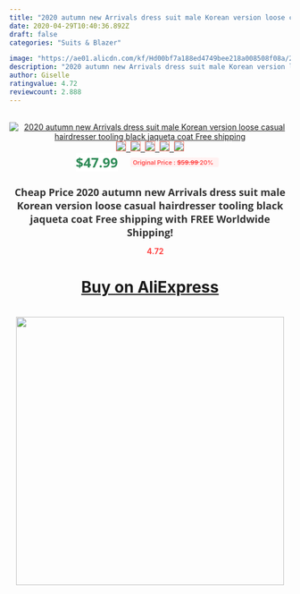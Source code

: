 ```yaml
---
title: "2020 autumn new Arrivals dress suit male Korean version loose casual hairdresser tooling black jaqueta coat Free shipping"
date: 2020-04-29T10:40:36.892Z
draft: false
categories: "Suits & Blazer"

image: "https://ae01.alicdn.com/kf/Hd00bf7a188ed4749bee218a008508f08a/2020-autumn-new-Arrivals-dress-suit-male-Korean-version-loose-casual-hairdresser-tooling-black-jaqueta-coat.jpg"
description: "2020 autumn new Arrivals dress suit male Korean version loose casual hairdresser tooling black jaqueta coat Free shipping"
author: Giselle
ratingvalue: 4.72
reviewcount: 2.888
---
```

<br>
<div style="text-align: center;">
<a href="https://s.click.aliexpress.com/e/_A36y5n" target="_blank" rel="nofollow noopener noreferrer"><img alt="2020 autumn new Arrivals dress suit male Korean version loose casual hairdresser tooling black jaqueta coat Free shipping" class="magnifier-image" src="https://ae01.alicdn.com/kf/Hd00bf7a188ed4749bee218a008508f08a/2020-autumn-new-Arrivals-dress-suit-male-Korean-version-loose-casual-hairdresser-tooling-black-jaqueta-coat.jpg_640x640.jpg">
<br>
<img style="border:1px solid salmon" src="https://ae01.alicdn.com/kf/Hd00bf7a188ed4749bee218a008508f08a/2020-autumn-new-Arrivals-dress-suit-male-Korean-version-loose-casual-hairdresser-tooling-black-jaqueta-coat.jpg_120x120.jpg">&nbsp;&nbsp;<img style="border:1px solid salmon" src="https://ae01.alicdn.com/kf/H085faf6bfb71450dac7511bb6a685692f/2020-autumn-new-Arrivals-dress-suit-male-Korean-version-loose-casual-hairdresser-tooling-black-jaqueta-coat.jpg_120x120.jpg">&nbsp;&nbsp;<img style="border:1px solid salmon" src="https://ae01.alicdn.com/kf/Hf1ffe1b5ea7a40e69771d0a139014344k/2020-autumn-new-Arrivals-dress-suit-male-Korean-version-loose-casual-hairdresser-tooling-black-jaqueta-coat.jpg_120x120.jpg">&nbsp;&nbsp;<img style="border:1px solid salmon" src="https://ae01.alicdn.com/kf/Hc2e278314d56414cbc82ed3da776d985o/2020-autumn-new-Arrivals-dress-suit-male-Korean-version-loose-casual-hairdresser-tooling-black-jaqueta-coat.jpg_120x120.jpg">&nbsp;&nbsp;<img style="border:1px solid salmon" src="https://ae01.alicdn.com/kf/H5205ec8d8c81454f821e099afa03e57fn/2020-autumn-new-Arrivals-dress-suit-male-Korean-version-loose-casual-hairdresser-tooling-black-jaqueta-coat.jpg_120x120.jpg"></a></div><br0>
<div style="text-align: center;"><span style="background-color: white; border: 0px; box-sizing: border-box; color: seagreen; display: inline-block; font-family: &quot;open sans&quot; , &quot;arial&quot; , &quot;helvetica&quot; , sans-serif , &quot;heiti&quot;; font-size: 24px; font-stretch: inherit; font-weight: 700; line-height: inherit; margin: 0px 10px 0px 0px; padding: 0px; vertical-align: middle;">$47.99 </span>
<span style="background: rgb(255 , 241 , 241); border-radius: 3px; border: 0px; box-sizing: border-box; color: #ff4747; display: inline-block; font-family: inherit; font-size: 12px; font-stretch: inherit; font-style: inherit; font-variant: inherit; font-weight: 600; line-height: inherit; margin: 0px; padding: 2px 5px; transform: scale(0.9); vertical-align: middle;">Original Price : <b style="text-decoration: line-through;">$59.99 </b> 20%&nbsp;&nbsp;</span></div>
<h1 style="color: #333333; display: inline-block; font-family: &quot;open sans&quot; , &quot;arial&quot; , &quot;helvetica&quot; , sans-serif , &quot;heiti&quot;; font-size: 18px; font-stretch: inherit; font-weight: 700; text-align: center;">Cheap Price 2020 autumn new Arrivals dress suit male Korean version loose casual hairdresser tooling black jaqueta coat Free shipping with FREE Worldwide Shipping!</h1>
<div style="color: #ff4747; text-align: center;">
<img src="https://4.bp.blogspot.com/-M0ZcTcb-5uY/XleCXlxnR4I/AAAAAAAAAEc/OrjgMkXV1oMQFaCRZj5HQwOCBcu3w1FegCPcBGAYYCw/s1600/star.png" style="height: 15px;">&nbsp;<b>4.72</b></div>
<div class="button_cont" align="center"><a class="buynow_a" href="https://s.click.aliexpress.com/e/_A36y5n" target="_blank" rel="nofollow noopener noreferrer"><H1>Buy on AliExpress</H1></a></div><br>
<div class="separator" style="clear: both; text-align: center;">
<img src="https://lh3.googleusercontent.com/-pTy5HemUv9M/XlePHvY0dAI/AAAAAAAAAE4/0nX5iRUoIWY8eMW9Dpxeirr157OZliDIgCLcBGAsYHQ/s1600/badge.gif" width="480">
</div>
